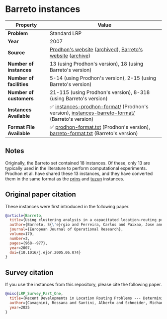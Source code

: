 # Barreto instances

| Property    | Value |
| ----------- | ----- |
| **Problem** | Standard LRP |
| **Year**    | 2007 |
| **Source**  | [Prodhon's website](http://prodhonc.free.fr/Instances/instances_us.htm) ([archived](https://web.archive.org/web/20250131140029/http://prodhonc.free.fr/Instances/instances_us.htm)), [Barreto's website](https://sweet.ua.pt/sbarreto/_private/SergioBarretoHomePage.htm) ([archive](https://web.archive.org/web/20250131143425/https://sweet.ua.pt/sbarreto/_private/SergioBarretoHomePage.htm)) |
| **Number of instances** | 13 (using Prodhon's version), 18 (using Barreto's version) |
| **Number of facilities** | 5-14 (using Prodhon's version), 2-15 (using Barreto's version) |
| **Number of customers** | 21-115 (using Prodhon's version), 8-318 (using Barreto's version) |
| **Instances Available** | ✅ [instances-prodhon-format/](instances-prodhon-format/) (Prodhon's version), [instances-barreto-format/](instances-barreto-format/) (Barreto's version) |
| **Format File Available** | ✅ [prodhon-format.txt](prodhon-format.txt) (Prodhon's version), [barreto-format.txt](barreto-format.txt) (Barreto's version) |

## Notes

Originally, the Barreto set contained 18 instances.
Of these, only 13 are typically used in the literature to perform computational experiments.
Prodhon et al. have shared these 13 instances, and they have converted them in the same format as the [prins](../prins/) and [tuzun](../tuzun/) instances.

## Original paper citation

These instances were first introduced in the following paper.

```bib
@article{Barreto,
  title={Using clustering analysis in a capacitated location-routing problem},
  author={Barreto, S{\'e}rgio and Ferreira, Carlos and Paixao, Jose and {Santos Sousa}, Beatriz},
  journal={European Journal of Operational Research},
  volume=179,
  number=3,
  pages={968--977},
  year=2007,
  doi={10.1016/j.ejor.2005.06.074}
}
```

## Survey citation

If you use the instances from this repository, please cite the following paper.

```bib
@misc{LRP_Survey_Part_One,
  title={Recent Developments in Location Routing Problems --- Deterministic, single-echelon, single-objective, single-period problems},
  author={Cavagnini, Rossana and Santini, Alberto and Schneider, Michael},
  year=2025
}
```
